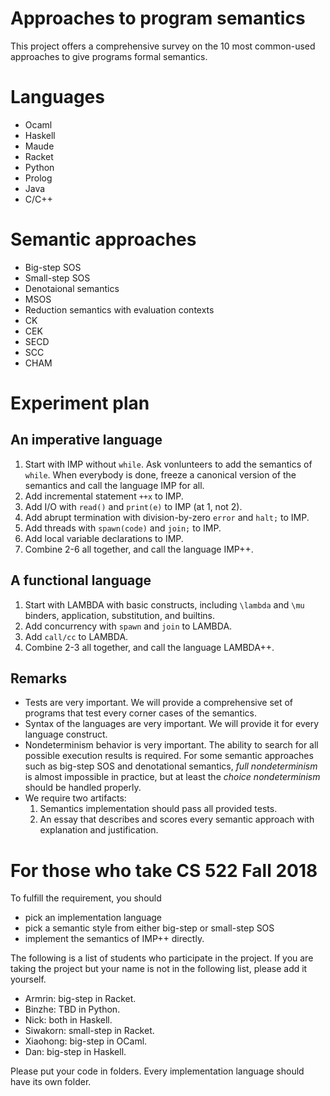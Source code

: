 # Approaches to program semantics

This project offers a comprehensive survey on the 10 most common-used approaches to give programs formal semantics. 

# Languages

* Ocaml
* Haskell
* Maude
* Racket
* Python
* Prolog
* Java 
* C/C++

# Semantic approaches

* Big-step SOS
* Small-step SOS
* Denotaional semantics
* MSOS
* Reduction semantics with evaluation contexts
* CK
* CEK
* SECD
* SCC
* CHAM

# Experiment plan

## An imperative language

1. Start with IMP without `while`. Ask vonlunteers to add the semantics of `while`. When everybody is done, freeze a canonical version of the semantics and call the language IMP for all.
2. Add incremental statement `++x` to IMP.
3. Add I/O with `read()` and `print(e)` to IMP (at 1, not 2).
4. Add abrupt termination with division-by-zero `error` and `halt;` to IMP.
5. Add threads with `spawn(code)` and `join;` to IMP.
6. Add local variable declarations to IMP.
7. Combine 2-6 all together, and call the language IMP++.

## A functional language

1. Start with LAMBDA with basic constructs, including `\lambda` and `\mu` binders, application, substitution, and builtins.
2. Add concurrency with `spawn` and `join` to LAMBDA.
3. Add `call/cc` to LAMBDA.
4. Combine 2-3 all together, and call the language LAMBDA++.

## Remarks

* Tests are very important. We will provide a comprehensive set of programs that test every corner cases of the semantics.
* Syntax of the languages are very important. We will provide it for every language construct.
* Nondeterminism behavior is very important. The ability to search for all possible execution results is required. For some semantic approaches such as big-step SOS and denotational semantics, *full nondeterminism* is almost impossible in practice, but at least the *choice nondeterminism* should be handled properly.
* We require two artifacts:
  1. Semantics implementation should pass all provided tests.
  2. An essay that describes and scores every semantic approach with explanation and justification.

# For those who take CS 522 Fall 2018

To fulfill the requirement, you should
* pick an implementation language
* pick a semantic style from either big-step or small-step SOS
* implement the semantics of IMP++ directly.

The following is a list of students who participate in the project. If you are taking the project but your name is not in the following list, please add it yourself.

* Armrin: big-step in Racket.
* Binzhe: TBD in Python.
* Nick: both in Haskell.
* Siwakorn: small-step in Racket.
* Xiaohong: big-step in OCaml.
* Dan: big-step in Haskell.

Please put your code in folders. Every implementation language should have its own folder. 
